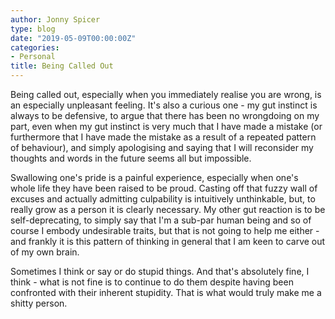 ```yaml
---
author: Jonny Spicer
type: blog
date: "2019-05-09T00:00:00Z"
categories:
- Personal
title: Being Called Out
---
```

Being called out, especially when you immediately realise you are wrong, is an especially
unpleasant feeling. It's also a curious one - my gut instinct is always to be defensive,
to argue that there has been no wrongdoing on my part, even when my gut instinct is
very much that I have made a mistake (or furthermore that I have made the mistake
as a result of a repeated pattern of behaviour), and simply apologising and saying
that I will reconsider my thoughts and words in the future seems all but impossible.

Swallowing one's pride is a painful experience, especially when one's whole
life they have been raised to be proud. Casting off that fuzzy wall of excuses
and actually admitting culpability is intuitively unthinkable, but, to really
grow as a person it is clearly necessary. My other gut reaction is to be self-deprecating,
to simply say that I'm a sub-par human being and so of course I embody undesirable
traits, but that is not going to help me either - and frankly it is this pattern
of thinking in general that I am keen to carve out of my own brain.

Sometimes I think or say or do stupid things. And that's absolutely fine, I think -
what is not fine is to continue to do them despite having been confronted with their
inherent stupidity. That is what would truly make me a shitty person.
